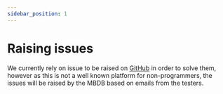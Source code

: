 ```yaml
---
sidebar_position: 1
--- 
```


# Raising issues 

We currently rely on issue to be raised on [GitHub](https://github.com/Molecular-Biophysics-Database) in order to solve them, however as this is not a well known platform for non-programmers, the issues will be raised by the MBDB based on emails from the testers.
